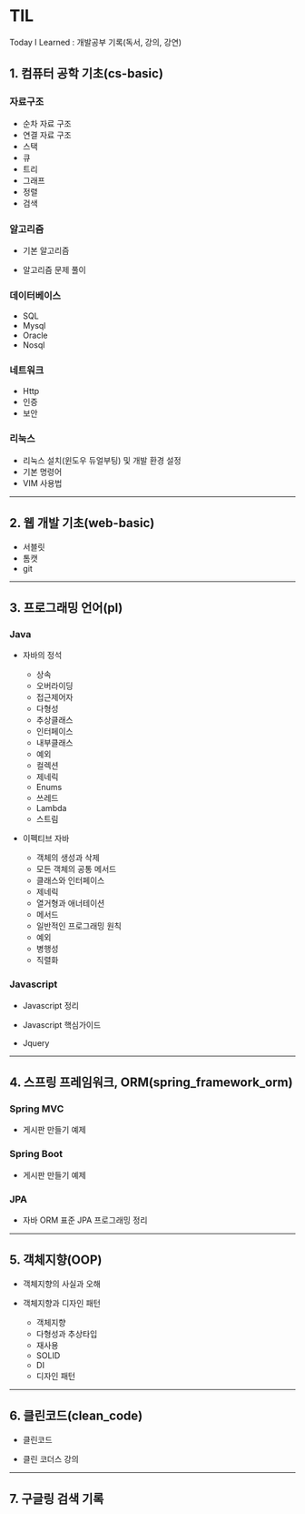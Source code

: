 # TIL
Today I Learned : 개발공부 기록(독서, 강의, 강연)


## 1. 컴퓨터 공학 기초(cs-basic)

### 자료구조

- 순차 자료 구조
- 연결 자료 구조
- 스택
- 큐
- 트리
- 그래프
- 정렬
- 검색

### 알고리즘

- 기본 알고리즘

- 알고리즘 문제 풀이

### 데이터베이스

- SQL
- Mysql
- Oracle
- Nosql

### 네트워크

- Http
- 인증
- 보안

### 리눅스

- 리눅스 설치(윈도우 듀얼부팅) 및 개발 환경 설정
- 기본 명령어
- VIM 사용법


---

## 2. 웹 개발 기초(web-basic)

- 서블릿
- 톰캣
- git

---


## 3. 프로그래밍 언어(pl)

### Java

- 자바의 정석
  - 상속
  - 오버라이딩
  - 접근제어자
  - 다형성
  - 추상클래스
  - 인터페이스
  - 내부클래스
  - 예외
  - 컬렉션
  - 제네릭
  - Enums
  - 쓰레드
  - Lambda
  - 스트림

- 이펙티브 자바
  - 객체의 생성과 삭제
  - 모든 객체의 공통 메서드
  - 클래스와 인터페이스
  - 제네릭
  - 열거형과 애너테이션
  - 메서드
  - 일반적인 프로그래밍 원칙
  - 예외
  - 병행성
  - 직렬화

### Javascript

- Javascript 정리

- Javascript 핵심가이드

- Jquery



---


## 4. 스프링 프레임워크, ORM(spring_framework_orm)

### Spring MVC

- 게시판 만들기 예제

### Spring Boot

- 게시판 만들기 예제

### JPA

- 자바 ORM 표준 JPA 프로그래밍 정리

---


## 5. 객체지향(OOP)

- 객체지향의 사실과 오해

- 객체지향과 디자인 패턴
  - 객체지향
  - 다형성과 추상타입
  - 재사용
  - SOLID
  - DI
  - 디자인 패턴

---


## 6. 클린코드(clean_code)

- 클린코드

- 클린 코더스 강의

---


## 7. 구글링 검색 기록
